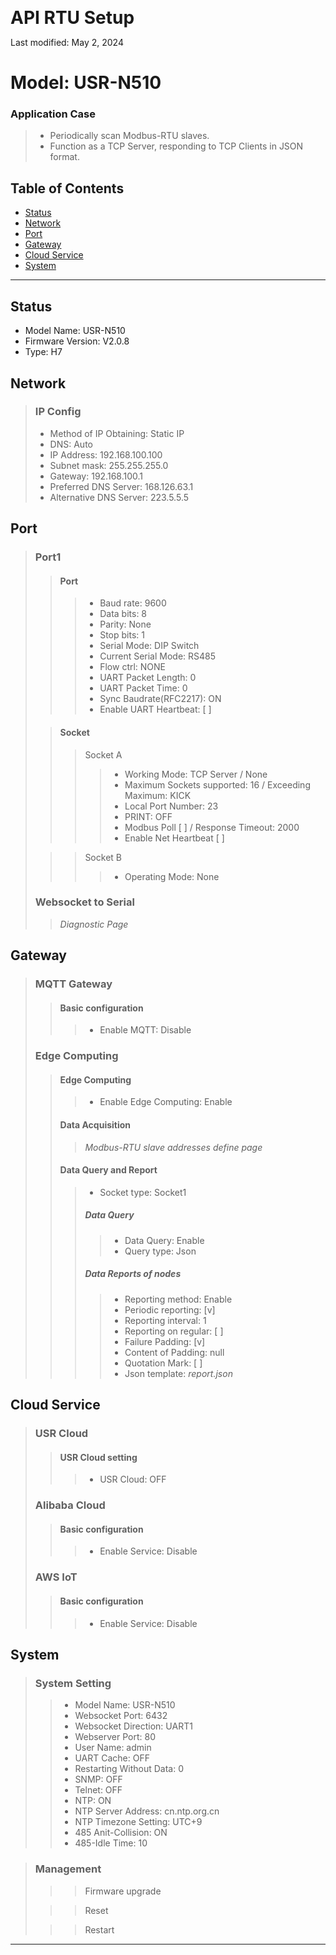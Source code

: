 <span style="font-size:2em; font-weight: bold;">API RTU Setup</span>

Last modified: May 2, 2024

# Model: USR-N510

### Application Case

> - Periodically scan Modbus-RTU slaves.
> - Function as a TCP Server, responding to TCP Clients in JSON format.

## Table of Contents

- [Status](#Status)
- [Network](#Network)
- [Port](#Port)
- [Gateway](#Gateway)
- [Cloud Service](#Cloud-Service)
- [System](#System)

---

## Status
- Model Name: USR-N510
- Firmware Version: V2.0.8
- Type: H7

## Network

>### IP Config
>- Method of IP Obtaining: Static IP
>- DNS: Auto
>- IP Address: 192.168.100.100
>- Subnet mask: 255.255.255.0
>- Gateway: 192.168.100.1
>- Preferred DNS Server: 168.126.63.1
>- Alternative DNS Server: 223.5.5.5

## Port
> ### Port1
>> #### Port
>>> - Baud rate: 9600
>>> - Data bits: 8
>>> - Parity: None
>>> - Stop bits: 1
>>> - Serial Mode: DIP Switch
>>> - Current Serial Mode: RS485
>>> - Flow ctrl: NONE
>>> - UART Packet Length: 0
>>> - UART Packet Time: 0
>>> - Sync Baudrate(RFC2217): ON
>>> - Enable UART Heartbeat: [ ]
>
>> #### Socket
>>> Socket A
>>>> - Working Mode: TCP Server / None
>>>> - Maximum Sockets supported: 16 / Exceeding Maximum: KICK
>>>> - Local Port Number: 23
>>>> - PRINT: OFF
>>>> - Modbus Poll [ ] / Response Timeout: 2000
>>>> - Enable Net Heartbeat [ ]
>
>>> Socket B
>>>> - Operating Mode: None
>
> ### Websocket to Serial
>> *Diagnostic Page*

## Gateway
> ### MQTT Gateway
>> #### Basic configuration
>>> - Enable MQTT: Disable
> ### Edge Computing
>> #### Edge Computing
>>> - Enable Edge Computing: Enable
>> #### Data Acquisition
>>> _Modbus-RTU slave addresses define page_
>> #### Data Query and Report
>>> - Socket type: Socket1
>>> ##### Data Query
>>>> - Data Query: Enable
>>>> - Query type: Json
>>> ##### Data Reports of nodes
>>>> - Reporting method: Enable
>>>> - Periodic reporting: [v]
>>>> - Reporting interval: 1
>>>> - Reporting on regular: [ ]
>>>> - Failure Padding: [v]
>>>> - Content of Padding: null
>>>> - Quotation Mark: [ ]
>>>> - Json template: *report.json*

## Cloud Service
> ### USR Cloud
>> #### USR Cloud setting
>>> - USR Cloud: OFF
> ### Alibaba Cloud
>> #### Basic configuration
>>> - Enable Service: Disable
> ### AWS IoT
>> #### Basic configuration
>>> - Enable Service: Disable 

## System
> ### System Setting
>> - Model Name: USR-N510
>> - Websocket Port: 6432
>> - Websocket Direction: UART1
>> - Webserver Port: 80
>> - User Name: admin
>> - UART Cache: OFF
>> - Restarting Without Data: 0
>> - SNMP: OFF
>> - Telnet: OFF
>> - NTP: ON
>> - NTP Server Address: cn.ntp.org.cn
>> - NTP Timezone Setting: UTC+9
>> - 485 Anit-Collision: ON
>> - 485-Idle Time: 10

> ### Management
>>> Firmware upgrade
>
>>> Reset
>
>>> Restart
>


---

